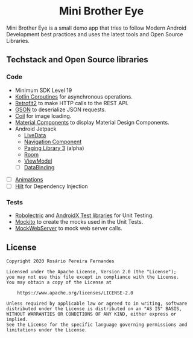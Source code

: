 <h1 align="center">Mini Brother Eye</h1>

Mini Brother Eye is a small demo app that tries to follow Modern Android Development best practices
 and uses the latest tools and Open Source Libraries.


## Techstack and Open Source libraries

### Code

- Minimum SDK Level 19
- [Kotlin Coroutines](https://github.com/Kotlin/kotlinx.coroutines) for asynchronous operations.
- [Retrofit2](https://github.com/square/retrofit) to make HTTP calls to the REST API.
- [GSON](https://github.com/google/gson) to deserialize JSON requests.
- [Coil](https://github.com/coil-kt/coil) for image loading.
- [Material Components](https://github.com/material-components/material-components-android)
 to display Material Design Components.
- Android Jetpack
    - [LiveData](https://developer.android.com/topic/libraries/architecture/livedata)
    - [Navigation Component](https://developer.android.com/guide/navigation)
    - [Paging Library 3](https://developer.android.com/topic/libraries/architecture/paging) (alpha)
    - [Room](https://developer.android.com/topic/libraries/architecture/room)
    - [ViewModel](https://developer.android.com/topic/libraries/architecture/viewmodel)
    - [ ] [DataBinding](https://developer.android.com/topic/libraries/data-binding)
- [ ] [Animations](https://developer.android.com/training/animation)
- [ ] [Hilt](https://developer.android.com/training/dependency-injection/hilt-android) for
 Dependency Injection

### Tests

- [Robolectric](https://github.com/robolectric/robolectric) and
 [AndroidX Test libraries](https://developer.android.com/training/testing) for Unit Testing.
- [Mockito](https://github.com/mockito/mockito) to create the mocks used in the Unit Tests.
- [MockWebServer](https://github.com/square/okhttp/tree/master/mockwebserver) to mock web server
 calls.


## License

```
Copyright 2020 Rosário Pereira Fernandes

Licensed under the Apache License, Version 2.0 (the "License");
you may not use this file except in compliance with the License.
You may obtain a copy of the License at

    https://www.apache.org/licenses/LICENSE-2.0

Unless required by applicable law or agreed to in writing, software
distributed under the License is distributed on an "AS IS" BASIS,
WITHOUT WARRANTIES OR CONDITIONS OF ANY KIND, either express or implied.
See the License for the specific language governing permissions and
limitations under the License.
```